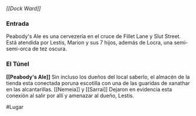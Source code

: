 *[[Dock Ward]]*

### Entrada
Peabody's Ale es una cervezería en el cruce de Fillet Lane y Slut Street. Está atendida por Lestis, Marion y sus 7 hijos, además de Locra, una semi-semi-orca de tez oscura.

### El Túnel
**[[Peabody's Ale]]**
Sin incluso los dueños del local saberlo, el almacén de la tienda esta conectada poruna escotilla con una de las guaridas de xanathar en las alcantarillas. [[Nemeia]] y [[Sarrai]] Dejaron en evidencia esta conexión al salir por allí y amenazar al dueño, Lestis.



#Lugar